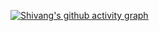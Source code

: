 [![Shivang's github activity graph](https://activity-graph.herokuapp.com/graph?username=shivangguptax&theme=xcode)](https://activity-graph.herokuapp.com/graph?username=shivangguptax&theme=xcode)

